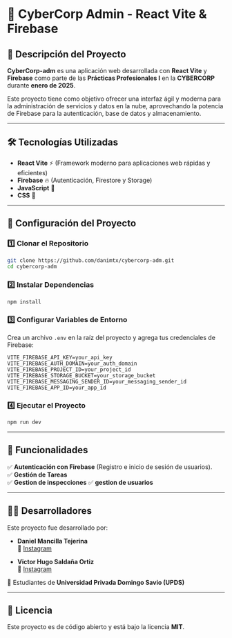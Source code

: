 # 📌 CyberCorp Admin - React Vite & Firebase

## 🚀 Descripción del Proyecto

**CyberCorp-adm** es una aplicación web desarrollada con **React Vite** y **Firebase** como parte de las **Prácticas Profesionales I** en la **CYBERCORP** durante **enero de 2025**.

Este proyecto tiene como objetivo ofrecer una interfaz ágil y moderna para la administración de servicios y datos en la nube, aprovechando la potencia de Firebase para la autenticación, base de datos y almacenamiento.

---

## 🛠️ Tecnologías Utilizadas

- **React Vite** ⚡ (Framework moderno para aplicaciones web rápidas y eficientes)
- **Firebase** 🔥 (Autenticación, Firestore y Storage)
- **JavaScript** 📜
- **CSS** 🎨

---


## 🔧 Configuración del Proyecto

### 1️⃣ Clonar el Repositorio
```bash
git clone https://github.com/danimtx/cybercorp-adm.git
cd cybercorp-adm
```

### 2️⃣ Instalar Dependencias
```bash
npm install
```

### 3️⃣ Configurar Variables de Entorno
Crea un archivo `.env` en la raíz del proyecto y agrega tus credenciales de Firebase:
```env
VITE_FIREBASE_API_KEY=your_api_key
VITE_FIREBASE_AUTH_DOMAIN=your_auth_domain
VITE_FIREBASE_PROJECT_ID=your_project_id
VITE_FIREBASE_STORAGE_BUCKET=your_storage_bucket
VITE_FIREBASE_MESSAGING_SENDER_ID=your_messaging_sender_id
VITE_FIREBASE_APP_ID=your_app_id
```

### 4️⃣ Ejecutar el Proyecto
```bash
npm run dev
```

---

## 🎯 Funcionalidades

✅ **Autenticación con Firebase** (Registro e inicio de sesión de usuarios).  
✅ **Gestión de Tareas**   
✅ **Gestion de inspecciones** 
✅ **gestion de usuarios** 

---

## 👨‍💻 Desarrolladores

Este proyecto fue desarrollado por:

- **Daniel Mancilla Tejerina**  
  🔗 [Instagram](https://www.instagram.com/daniel.manci12?igsh=MTBlamdjcGZpNXNxNg==)

- **Victor Hugo Saldaña Ortiz**  
  🔗 [Instagram](https://www.instagram.com/victor_hugo_saldana_ortiz?igsh=MTRoNGZ0cDhmbHlvbg==)

🚀 Estudiantes de **Universidad Privada Domingo Savio (UPDS)**

---

## 📄 Licencia

Este proyecto es de código abierto y está bajo la licencia **MIT**.

